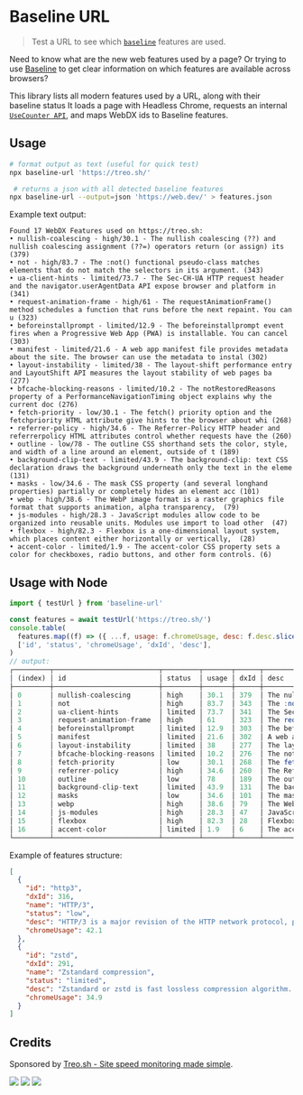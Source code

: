 # Baseline URL

> Test a URL to see which [`baseline`](https://web-platform-dx.github.io/web-features/) features are used.

Need to know what are the new web features used by a page?
Or trying to use [Baseline](https://web-platform-dx.github.io/web-features/) to get clear information on which features are available across browsers?

This library lists all modern features used by a URL, along with their baseline status
It loads a page with Headless Chrome, requests an internal [`UseCounter API`](https://chromium.googlesource.com/chromium/src/+/HEAD/docs/use_counter_wiki.md), and maps WebDX ids to Baseline features.

## Usage

```bash
# format output as text (useful for quick test)
npx baseline-url 'https://treo.sh/'

 # returns a json with all detected baseline features
npx baseline-url --output=json 'https://web.dev/' > features.json
```

Example text output:

```text
Found 17 WebDX Features used on https://treo.sh:
• nullish-coalescing - high/30.1 - The nullish coalescing (??) and nullish coalescing assignment (??=) operators return (or assign) its (379)
• not - high/83.7 - The :not() functional pseudo-class matches elements that do not match the selectors in its argument. (343)
• ua-client-hints - limited/73.7 - The Sec-CH-UA HTTP request header and the navigator.userAgentData API expose browser and platform in (341)
• request-animation-frame - high/61 - The requestAnimationFrame() method schedules a function that runs before the next repaint. You can u (323)
• beforeinstallprompt - limited/12.9 - The beforeinstallprompt event fires when a Progressive Web App (PWA) is installable. You can cancel  (303)
• manifest - limited/21.6 - A web app manifest file provides metadata about the site. The browser can use the metadata to instal (302)
• layout-instability - limited/38 - The layout-shift performance entry and LayoutShift API measures the layout stability of web pages ba (277)
• bfcache-blocking-reasons - limited/10.2 - The notRestoredReasons property of a PerformanceNavigationTiming object explains why the current doc (276)
• fetch-priority - low/30.1 - The fetch() priority option and the fetchpriority HTML attribute give hints to the browser about whi (268)
• referrer-policy - high/34.6 - The Referrer-Policy HTTP header and referrerpolicy HTML attributes control whether requests have the (260)
• outline - low/78 - The outline CSS shorthand sets the color, style, and width of a line around an element, outside of t (189)
• background-clip-text - limited/43.9 - The background-clip: text CSS declaration draws the background underneath only the text in the eleme (131)
• masks - low/34.6 - The mask CSS property (and several longhand properties) partially or completely hides an element acc (101)
• webp - high/38.6 - The WebP image format is a raster graphics file format that supports animation, alpha transparency,  (79)
• js-modules - high/28.3 - JavaScript modules allow code to be organized into reusable units. Modules use import to load other  (47)
• flexbox - high/82.3 - Flexbox is a one-dimensional layout system, which places content either horizontally or vertically,  (28)
• accent-color - limited/1.9 - The accent-color CSS property sets a color for checkboxes, radio buttons, and other form controls. (6)
```

## Usage with Node

```js
import { testUrl } from 'baseline-url'

const features = await testUrl('https://treo.sh/')
console.table(
  features.map((f) => ({ ...f, usage: f.chromeUsage, desc: f.desc.slice(0, 50) })),
  ['id', 'status', 'chromeUsage', 'dxId', 'desc'],
)
// output:
┌─────────┬──────────────────────────┬─────────┬───────┬──────┬────────────────────────────────────────────────────┐
│ (index) │ id                       │ status  │ usage │ dxId │ desc                                               │
├─────────┼──────────────────────────┼─────────┼───────┼──────┼────────────────────────────────────────────────────┤
│ 0       │ nullish-coalescing       │ high    │ 30.1  │ 379  │ The nullish coalescing (??) and nullish coalescing │
│ 1       │ not                      │ high    │ 83.7  │ 343  │ The :not() functional pseudo-class matches element │
│ 2       │ ua-client-hints          │ limited │ 73.7  │ 341  │ The Sec-CH-UA HTTP request header and the navigato │
│ 3       │ request-animation-frame  │ high    │ 61    │ 323  │ The requestAnimationFrame() method schedules a fun │
│ 4       │ beforeinstallprompt      │ limited │ 12.9  │ 303  │ The beforeinstallprompt event fires when a Progres │
│ 5       │ manifest                 │ limited │ 21.6  │ 302  │ A web app manifest file provides metadata about th │
│ 6       │ layout-instability       │ limited │ 38    │ 277  │ The layout-shift performance entry and LayoutShift │
│ 7       │ bfcache-blocking-reasons │ limited │ 10.2  │ 276  │ The notRestoredReasons property of a PerformanceNa │
│ 8       │ fetch-priority           │ low     │ 30.1  │ 268  │ The fetch() priority option and the fetchpriority  │
│ 9       │ referrer-policy          │ high    │ 34.6  │ 260  │ The Referrer-Policy HTTP header and referrerpolicy │
│ 10      │ outline                  │ low     │ 78    │ 189  │ The outline CSS shorthand sets the color, style, a │
│ 11      │ background-clip-text     │ limited │ 43.9  │ 131  │ The background-clip: text CSS declaration draws th │
│ 12      │ masks                    │ low     │ 34.6  │ 101  │ The mask CSS property (and several longhand proper │
│ 13      │ webp                     │ high    │ 38.6  │ 79   │ The WebP image format is a raster graphics file fo │
│ 14      │ js-modules               │ high    │ 28.3  │ 47   │ JavaScript modules allow code to be organized into │
│ 15      │ flexbox                  │ high    │ 82.3  │ 28   │ Flexbox is a one-dimensional layout system, which  │
│ 16      │ accent-color             │ limited │ 1.9   │ 6    │ The accent-color CSS property sets a color for che │
└─────────┴──────────────────────────┴─────────┴───────┴──────┴────────────────────────────────────────────────────┘
```

Example of features structure:

```json
[
  {
    "id": "http3",
    "dxId": 316,
    "name": "HTTP/3",
    "status": "low",
    "desc": "HTTP/3 is a major revision of the HTTP network protocol, providing improved performance and efficiency by using QUIC as the underlying transport protocol.",
    "chromeUsage": 42.1
  },
  {
    "id": "zstd",
    "dxId": 291,
    "name": "Zstandard compression",
    "status": "limited",
    "desc": "Zstandard or zstd is fast lossless compression algorithm. When used as a content encoding, it is often faster and offers better compression than brotli.",
    "chromeUsage": 34.9
  }
]
```

## Credits

Sponsored by [Treo.sh - Site speed monitoring made simple](https://treo.sh).

[![](https://github.com/treosh/baseline-url/workflows/CI/badge.svg)](https://github.com/treosh/baseline-url/actions?workflow=CI)
[![](https://img.shields.io/npm/v/baseline-url.svg)](https://npmjs.org/package/baseline-url)
[![](https://img.shields.io/badge/license-MIT-blue.svg)](./LICENSE)
